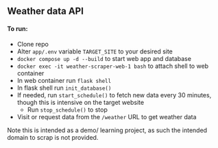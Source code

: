 ## Weather data API

#### To run:

- Clone repo
- Alter `app/.env` variable `TARGET_SITE` to your desired site
- `docker compose up -d --build` to start web app and database
- `docker exec -it weather-scraper-web-1 bash` to attach shell to web container
- In web container run `flask shell`
- In flask shell run `init_database()`
- If needed, run `start_schedule()` to fetch new data every 30 minutes, though this is intensive on the target website
	- Run `stop_schedule()` to stop
- Visit or request data from the `/weather` URL to get weather data

Note this is intended as a demo/ learning project, as such the intended domain to scrap is not provided.